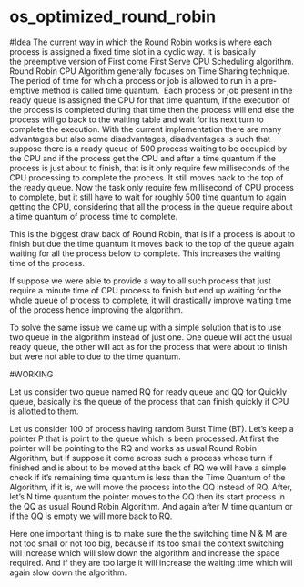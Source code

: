 # os_optimized_round_robin
#Idea
The current way in which the Round Robin works is where each process is assigned a fixed time slot in a cyclic way. It is basically the preemptive version of First come First Serve CPU Scheduling algorithm. 
Round Robin CPU Algorithm generally focuses on Time Sharing technique.  The period of time for which a process or job is allowed to run in a pre-emptive method is called time quantum.  Each process or job present in the ready queue is assigned the CPU for that time quantum, if the execution of the process is completed during that time then the process will end else the process will go back to the waiting table and wait for its next turn to complete the execution.
With the current implementation there are many advantages but also some disadvantages, disadvantages is such that suppose there is a ready queue of 500 process waiting to be occupied by the CPU and if the process get the CPU and after a time quantum if the process is just about to finish, that is it only require few milliseconds of the CPU processing to complete the process. It still moves back to the top of the ready queue. Now the task only require few millisecond of CPU process to complete, but it still have to wait for roughly  500 time quantum to again getting the CPU, considering that all the process in the queue require about a time quantum of process time to complete. 

This is the biggest draw back of Round Robin, that is if a process is about to finish but due the time quantum it moves back to the top of the queue again waiting for all the process below to complete. This increases the waiting time of the process. 

If suppose we were able to provide a way to all such process that just require a minute time of CPU process to finish but end up waiting for the whole queue of process to complete, it will drastically improve waiting time of the process hence improving the algorithm. 

To solve the same issue we came up with a simple solution that is to use two queue in the algorithm instead of just one. One queue will act the usual ready queue, the other will act as for the process that were about to finish but were not able to due to the time quantum. 






#WORKING

Let us consider two queue named RQ for ready queue and QQ for Quickly queue, basically its the queue of the process that can finish quickly if CPU is allotted to them.

Let us consider 100 of process having random Burst Time (BT). Let’s keep a pointer P that is point to the queue which is been processed. At first the pointer will be pointing to the RQ and works as usual Round Robin Algorithm, but if suppose it come across such a process whose turn if finished and is about to be moved at the back of RQ we will have a simple check if it’s remaining time quantum is less than the Time Quantum of the Algorithm, if it is, we will move the process into the QQ instead of RQ. After, let’s  N time quantum the pointer moves to the QQ then its start process in the QQ as usual Round Robin Algorithm. And again after M time quantum or if the QQ is empty we will more back to RQ.

Here one important thing is to make sure the the switching time N & M are not too small or not too big, because if its too small the context switching will increase which will slow down the algorithm and increase the space required. And if they are too large it will increase the waiting time which will again slow down the algorithm. 

